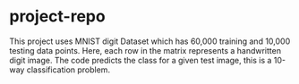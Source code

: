 # project-repo
This project uses MNIST digit Dataset which has 60,000 training and 10,000 testing data points. Here, each row in the matrix represents a handwritten digit image. The code predicts the class for a given test image, this is a 10-way classification problem.
